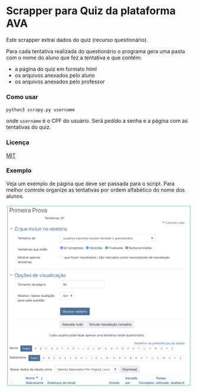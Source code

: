 # Scrapper para Quiz da plataforma AVA


Este scrapper extrai dados do quiz (recurso questionário). 

Para cada tentativa realizada do questionário o programa gera uma pasta com o nome do aluno que fez a tentativa e que contém: 

* a página do quiz em formato html
* os arquivos anexados pelo aluno
* os arquivos anexados pelo professor

### Como usar

```
python3 scrapy.py username
```

onde `username` é o CPF do usuário. Será pedido a senha e a página com as tentativas do quiz.



### Licença 
[MIT](https://choosealicense.com/licenses/mit/)

### Exemplo

Veja um exemplo de página que deve ser passada para o script. Para melhor controle organize as tentativas por ordem alfabético do nome dos alunos.

![alt text](https://github.com/r4mosm/crawler-quiz-AVA/blob/main/AVA_page_quiz.png?raw=true)


